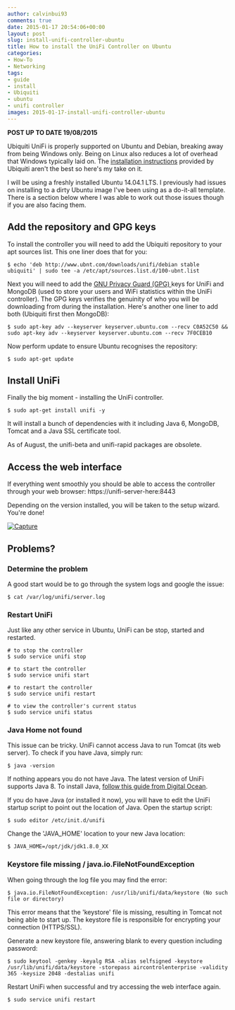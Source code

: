 ```yaml
---
author: calvinbui93
comments: true
date: 2015-01-17 20:54:06+00:00
layout: post
slug: install-unifi-controller-ubuntu
title: How to install the UniFi Controller on Ubuntu
categories:
- How-To
- Networking
tags:
- guide
- install
- Ubiquiti
- ubuntu
- unifi controller
images: 2015-01-17-install-unifi-controller-ubuntu
---
```


**POST UP TO DATE 19/08/2015**

Ubiquiti UniFi is properly supported on Ubuntu and Debian, breaking away from being Windows only. Being on Linux also reduces a lot of overhead that Windows typically laid on. The [installation instructions](https://community.ubnt.com/t5/UniFi-Updates-Blog/UniFi-3-2-7-is-released/ba-p/1085473) provided by Ubiquiti aren't the best so here's my take on it.

<!-- more -->

I will be using a freshly installed Ubuntu 14.04.1 LTS. I previously had issues on installing to a dirty Ubuntu image I've been using as a do-it-all template. There is a section below where I was able to work out those issues though if you are also facing them.

## Add the repository and GPG keys

To install the controller you will need to add the Ubiquiti repository to your apt sources list. This one liner does that for you:

```terminal    
$ echo 'deb http://www.ubnt.com/downloads/unifi/debian stable ubiquiti' | sudo tee -a /etc/apt/sources.list.d/100-ubnt.list
```

Next you will need to add the [GNU Privacy Guard (GPG) ](http://en.wikipedia.org/wiki/GNU_Privacy_Guard)keys for UniFi and MongoDB (used to store your users and WiFi statistics within the UniFi controller). The GPG keys verifies the genuinity of who you will be downloading from during the installation. Here's another one liner to add both (Ubiquiti first then MongoDB):

```terminal      
$ sudo apt-key adv --keyserver keyserver.ubuntu.com --recv C0A52C50 && sudo apt-key adv --keyserver keyserver.ubuntu.com --recv 7F0CEB10
```

Now perform update to ensure Ubuntu recognises the repository:

```terminal      
$ sudo apt-get update
```

## Install UniFi

Finally the big moment - installing the UniFi controller.

```terminal      
$ sudo apt-get install unifi -y
```

It will install a bunch of dependencies with it including Java 6, MongoDB, Tomcat and a Java SSL certificate tool.

As of August, the unifi-beta and unifi-rapid packages are obsolete.

## Access the web interface

If everything went smoothly you should be able to access the controller through your web browser: https://unifi-server-here:8443


Depending on the version installed, you will be taken to the setup wizard. You're done!

[![Capture](/images/{{page.images}}/capture2.png)](/images/{{page.images}}/capture2.png)

## Problems?

### Determine the problem

A good start would be to go through the system logs and google the issue:

```terminal      
$ cat /var/log/unifi/server.log
```

### Restart UniFi

Just like any other service in Ubuntu, UniFi can be stop, started and restarted.

```terminal    
# to stop the controller
$ sudo service unifi stop

# to start the controller
$ sudo service unifi start

# to restart the controller
$ sudo service unifi restart

# to view the controller's current status
$ sudo service unifi status
```

### Java Home not found

This issue can be tricky. UniFi cannot access Java to run Tomcat (its web server). To check if you have Java, simply run:

```terminal       
$ java -version
```

If nothing appears you do not have Java. The latest version of UniFi supports Java 8. To install Java, [follow this guide from Digital Ocean](https://www.digitalocean.com/community/tutorials/how-to-manually-install-oracle-java-on-a-debian-or-ubuntu-vps).

If you do have Java (or installed it now), you will have to edit the UniFi startup script to point out the location of Java. Open the startup script:

```terminal    
$ sudo editor /etc/init.d/unifi
```

Change the 'JAVA_HOME' location to your new Java location:

```terminal       
$ JAVA_HOME=/opt/jdk/jdk1.8.0_XX
```

### Keystore file missing / java.io.FileNotFoundException

When going through the log file you may find the error:

```terminal    
$ java.io.FileNotFoundException: /usr/lib/unifi/data/keystore (No such file or directory)
```

This error means that the 'keystore' file is missing, resulting in Tomcat not being able to start up. The keystore file is responsible for encrypting your connection (HTTPS/SSL).

Generate a new keystore file, answering blank to every question including password:

```terminal    
$ sudo keytool -genkey -keyalg RSA -alias selfsigned -keystore /usr/lib/unifi/data/keystore -storepass aircontrolenterprise -validity 365 -keysize 2048 -destalias unifi
```

Restart UniFi when successful and try accessing the web interface again.

```terminal     
$ sudo service unifi restart
```
